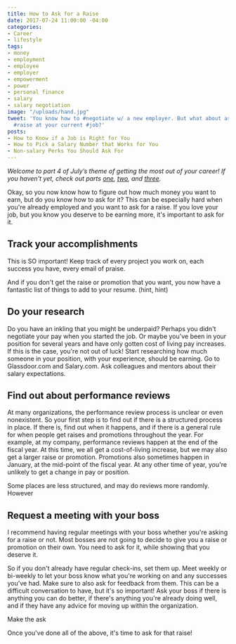 ```yaml
---
title: How to Ask for a Raise
date: 2017-07-24 11:00:00 -04:00
categories:
- Career
- lifestyle
tags:
- money
- employment
- employee
- employer
- empowerment
- power
- personal finance
- salary
- salary negotiation
image: "/uploads/hand.jpg"
tweet: 'You know how to #negotiate w/ a new employer. But what about asking for a
  #raise at your current #job?'
posts:
- How to Know if a Job is Right for You
- How to Pick a Salary Number that Works for You
- Non-salary Perks You Should Ask For
---
```


*Welcome to part 4 of July’s theme of getting the most out of your career! If you haven't yet, check out parts [one](https://www.maggiegermano.com/blog/non-salary-perks-you-should-ask-for/), [two](https://www.maggiegermano.com/blog/how-to-pick-a-salary-number-that-works-for-you/), and [three](https://www.maggiegermano.com/blog/how-to-know-if-a-job-is-right-for-you/).*

Okay, so you now know how to figure out how much money you want to earn, but do you know how to ask for it? This can be especially hard when you're already employed and you want to ask for a raise. If you love your job, but you know you deserve to be earning more, it's important to ask for it.

## Track your accomplishments

This is SO important! Keep track of every project you work on, each success you have, every email of praise.

And if you don't get the raise or promotion that you want, you now have a fantastic list of things to add to your resume. (hint, hint)

## Do your research

Do you have an inkling that you might be underpaid? Perhaps you didn't negotiate your pay when you started the job. Or maybe you've been in your position for several years and have only gotten cost of living pay increases. If this is the case, you're not out of luck! Start researching how much someone in your position, with your experience, should be earning. Go to Glassdoor.com and Salary.com. Ask colleagues and mentors about their salary expectations.

## Find out about performance reviews

At many organizations, the performance review process is unclear or even nonexistent. So your first step is to find out if there is a structured process in place. If there is, find out when it happens, and if there is a general rule for when people get raises and promotions throughout the year. For example, at my company, performance reviews happen at the end of the fiscal year. At this time, we all get a cost-of-living increase, but we may also get a larger raise or promotion. Promotions also sometimes happen in January, at the mid-point of the fiscal year. At any other time of year, you're unlikely to get a change in pay or position.

Some places are less structured, and may do reviews more randomly. However

## Request a meeting with your boss

I recommend having regular meetings with your boss whether you're asking for a raise or not. Most bosses are not going to decide to give you a raise or promotion on their own. You need to ask for it, while showing that you deserve it. 

So if you don't already have regular check-ins, set them up. Meet weekly or bi-weekly to let your boss know what you're working on and any successes you've had. Make sure to also ask for feedback from them. This can be a difficult conversation to have, but it's so important! Ask your boss if there is anything you can do better, if there's anything you're already doing well, and if they have any advice for moving up within the organization. 

Make the ask

Once you've done all of the above, it's time to ask for that raise! 